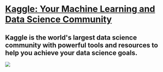 # [Kaggle: Your Machine Learning and Data Science Community](https://www.kaggle.com/)

## Kaggle is the world's largest data science community with powerful tools and resources to help you achieve your data science goals.

![](https://habrastorage.org/webt/j7/qf/yl/j7qfylkvlhm4t_r0eb0-ywxquty.png)

